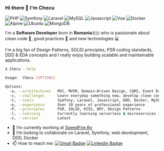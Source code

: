 ### Hi there 👋 I'm Checu

![PHP](https://img.shields.io/badge/PHP-777BB4?style=for-the-badge&logo=php&logoColor=white)
![Symfony](https://img.shields.io/badge/Symfony-000000?style=for-the-badge&logo=Symfony&logoColor=fff)
![Laravel](https://img.shields.io/badge/Laravel-FF2D20?style=for-the-badge&logo=laravel&logoColor=white)
![MySQL](https://img.shields.io/badge/MySQL-00000F?style=for-the-badge&logo=mysql&logoColor=white)
![Javascript](https://img.shields.io/badge/JavaScript-F7DF1E?style=for-the-badge&logo=javascript&logoColor=black)
![Vue](https://img.shields.io/badge/Vue.js-35495E?style=for-the-badge&logo=vue.js&logoColor=4FC08D)
![Docker](https://img.shields.io/badge/Docker-2CA5E0?style=for-the-badge&logo=docker&logoColor=white)
![Alpine](https://img.shields.io/badge/Alpine_Linux-0D597F?style=for-the-badge&logo=alpine-linux&logoColor=white)
![Ubuntu](https://img.shields.io/badge/Ubuntu-E95420?style=for-the-badge&logo=ubuntu&logoColor=white)
![MongoDB](https://img.shields.io/badge/MongoDB-4EA94B?style=for-the-badge&logo=mongodb&logoColor=white)



I'm a **Software Developer** born in **Romania**🇷🇴 who is passionate about clean code 🧹, good practices 📖 and new technologies 💻 

I'm a big fan of Design Patterns, SOLID principles, PSR coding standards, DDD & EDA concepts and I really enjoy building scalable and maintainable applications.

```bash
$ Checu --help

Usage:  Checu [OPTIONS]

Options:
  -a, --architectures   MVC, MVVM, Domain-Driven Design, CQRS, Event Driven Architecture
  -c, --challenges      Learn everyday something new, develop clean code, build scalable application architecture
  -t, --tools           Symfony, Laravel, Javascript, DDD, Docker, MySQL, MongoDB, ElasticSearch, PHRETS and more
  -e, --experience      Over 10 years of professional experience
  -P, --principles      PSR, SOLID, KISS, DRY, Design Patterns
  -l, --learning        Currently learning serverless & microservices in depth
  -v, --version         Latest
```
- 🔭  I’m currently working at [SpeedFire.Ro](https://speedfire.ro/)
- 👯  I’m looking to collaborate on Laravel, Symfony, web development, DDD, Docker
- 📫  How to reach me: [![Gmail Badge](https://img.shields.io/badge/-office@speedfire.ro-D14836?style=flat&logo=Gmail&logoColor=white)](mailto:office@speedfire.ro "Connect via Email")
 [![Linkedin Badge](https://img.shields.io/badge/-SpeedFire.Ro-0077B5?style=flat&logo=Linkedin&logoColor=white)](https://www.linkedin.com/company/speed-fire-protection/ "Connect on LinkedIn")
 
